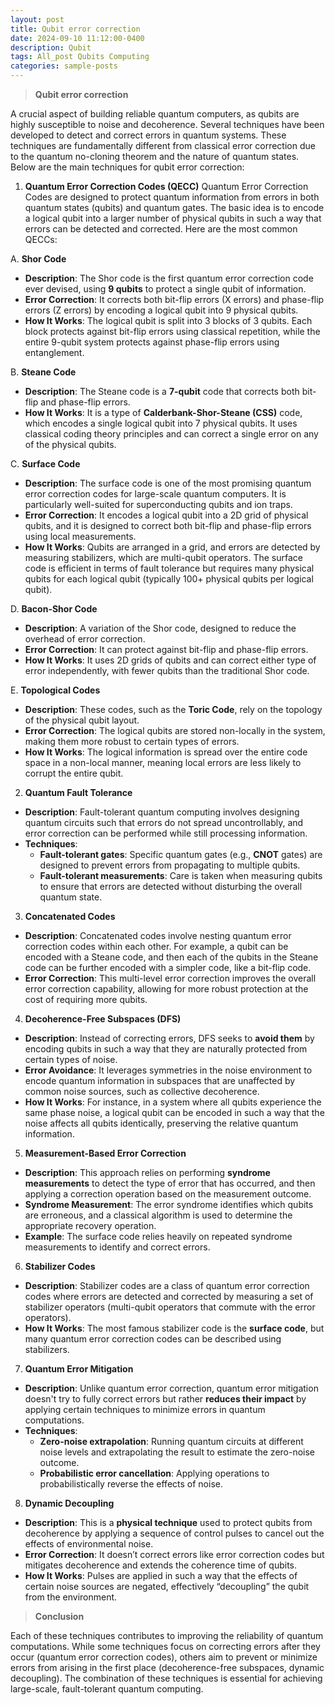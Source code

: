 ```yaml
---
layout: post
title: Qubit error correction
date: 2024-09-10 11:12:00-0400
description: Qubit
tags: All_post Qubits Computing
categories: sample-posts
---
```


> **Qubit error correction** 

A crucial aspect of building reliable quantum computers, as qubits are highly susceptible to noise and decoherence. Several techniques have been developed to detect and correct errors in quantum systems. These techniques are fundamentally different from classical error correction due to the quantum no-cloning theorem and the nature of quantum states. Below are the main techniques for qubit error correction:

1. **Quantum Error Correction Codes (QECC)**
Quantum Error Correction Codes are designed to protect quantum information from errors in both quantum states (qubits) and quantum gates. The basic idea is to encode a logical qubit into a larger number of physical qubits in such a way that errors can be detected and corrected. Here are the most common QECCs:

A. **Shor Code**
- **Description**: The Shor code is the first quantum error correction code ever devised, using **9 qubits** to protect a single qubit of information.
- **Error Correction**: It corrects both bit-flip errors (X errors) and phase-flip errors (Z errors) by encoding a logical qubit into 9 physical qubits.
- **How It Works**: The logical qubit is split into 3 blocks of 3 qubits. Each block protects against bit-flip errors using classical repetition, while the entire 9-qubit system protects against phase-flip errors using entanglement.

 B. **Steane Code**
- **Description**: The Steane code is a **7-qubit** code that corrects both bit-flip and phase-flip errors.
- **How It Works**: It is a type of **Calderbank-Shor-Steane (CSS)** code, which encodes a single logical qubit into 7 physical qubits. It uses classical coding theory principles and can correct a single error on any of the physical qubits.

C. **Surface Code**
- **Description**: The surface code is one of the most promising quantum error correction codes for large-scale quantum computers. It is particularly well-suited for superconducting qubits and ion traps.
- **Error Correction**: It encodes a logical qubit into a 2D grid of physical qubits, and it is designed to correct both bit-flip and phase-flip errors using local measurements.
- **How It Works**: Qubits are arranged in a grid, and errors are detected by measuring stabilizers, which are multi-qubit operators. The surface code is efficient in terms of fault tolerance but requires many physical qubits for each logical qubit (typically 100+ physical qubits per logical qubit).

D. **Bacon-Shor Code**
- **Description**: A variation of the Shor code, designed to reduce the overhead of error correction.
- **Error Correction**: It can protect against bit-flip and phase-flip errors.
- **How It Works**: It uses 2D grids of qubits and can correct either type of error independently, with fewer qubits than the traditional Shor code.

E. **Topological Codes**
- **Description**: These codes, such as the **Toric Code**, rely on the topology of the physical qubit layout.
- **Error Correction**: The logical qubits are stored non-locally in the system, making them more robust to certain types of errors.
- **How It Works**: The logical information is spread over the entire code space in a non-local manner, meaning local errors are less likely to corrupt the entire qubit.

2. **Quantum Fault Tolerance**
- **Description**: Fault-tolerant quantum computing involves designing quantum circuits such that errors do not spread uncontrollably, and error correction can be performed while still processing information.
- **Techniques**:
  - **Fault-tolerant gates**: Specific quantum gates (e.g., **CNOT** gates) are designed to prevent errors from propagating to multiple qubits.
  - **Fault-tolerant measurements**: Care is taken when measuring qubits to ensure that errors are detected without disturbing the overall quantum state.

3. **Concatenated Codes**
- **Description**: Concatenated codes involve nesting quantum error correction codes within each other. For example, a qubit can be encoded with a Steane code, and then each of the qubits in the Steane code can be further encoded with a simpler code, like a bit-flip code.
- **Error Correction**: This multi-level error correction improves the overall error correction capability, allowing for more robust protection at the cost of requiring more qubits.

4. **Decoherence-Free Subspaces (DFS)**
- **Description**: Instead of correcting errors, DFS seeks to **avoid them** by encoding qubits in such a way that they are naturally protected from certain types of noise.
- **Error Avoidance**: It leverages symmetries in the noise environment to encode quantum information in subspaces that are unaffected by common noise sources, such as collective decoherence.
- **How It Works**: For instance, in a system where all qubits experience the same phase noise, a logical qubit can be encoded in such a way that the noise affects all qubits identically, preserving the relative quantum information.

5. **Measurement-Based Error Correction**
- **Description**: This approach relies on performing **syndrome measurements** to detect the type of error that has occurred, and then applying a correction operation based on the measurement outcome.
- **Syndrome Measurement**: The error syndrome identifies which qubits are erroneous, and a classical algorithm is used to determine the appropriate recovery operation.
- **Example**: The surface code relies heavily on repeated syndrome measurements to identify and correct errors.

6. **Stabilizer Codes**
- **Description**: Stabilizer codes are a class of quantum error correction codes where errors are detected and corrected by measuring a set of stabilizer operators (multi-qubit operators that commute with the error operators).
- **How It Works**: The most famous stabilizer code is the **surface code**, but many quantum error correction codes can be described using stabilizers.

7. **Quantum Error Mitigation**
- **Description**: Unlike quantum error correction, quantum error mitigation doesn't try to fully correct errors but rather **reduces their impact** by applying certain techniques to minimize errors in quantum computations.
- **Techniques**:
  - **Zero-noise extrapolation**: Running quantum circuits at different noise levels and extrapolating the result to estimate the zero-noise outcome.
  - **Probabilistic error cancellation**: Applying operations to probabilistically reverse the effects of noise.

8. **Dynamic Decoupling**
- **Description**: This is a **physical technique** used to protect qubits from decoherence by applying a sequence of control pulses to cancel out the effects of environmental noise.
- **Error Correction**: It doesn’t correct errors like error correction codes but mitigates decoherence and extends the coherence time of qubits.
- **How It Works**: Pulses are applied in such a way that the effects of certain noise sources are negated, effectively “decoupling” the qubit from the environment.

> **Conclusion**

Each of these techniques contributes to improving the reliability of quantum computations. While some techniques focus on correcting errors after they occur (quantum error correction codes), others aim to prevent or minimize errors from arising in the first place (decoherence-free subspaces, dynamic decoupling). The combination of these techniques is essential for achieving large-scale, fault-tolerant quantum computing.
